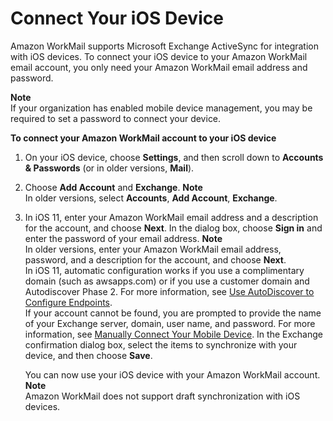 # Connect Your iOS Device<a name="connect_ios_device"></a>

Amazon WorkMail supports Microsoft Exchange ActiveSync for integration with iOS devices\. To connect your iOS device to your Amazon WorkMail email account, you only need your Amazon WorkMail email address and password\.

**Note**  
If your organization has enabled mobile device management, you may be required to set a password to connect your device\.

**To connect your Amazon WorkMail account to your iOS device**

1. On your iOS device, choose **Settings**, and then scroll down to **Accounts & Passwords** \(or in older versions, **Mail**\)\. 

1. Choose **Add Account** and **Exchange**\. 
**Note**  
In older versions, select **Accounts**, **Add Account**, **Exchange**\.

1. In iOS 11, enter your Amazon WorkMail email address and a description for the account, and choose **Next**\. In the dialog box, choose **Sign in** and enter the password of your email address\.
**Note**  
In older versions, enter your Amazon WorkMail email address, password, and a description for the account, and choose **Next**\.  
In iOS 11, automatic configuration works if you use a complimentary domain \(such as awsapps\.com\) or if you use a customer domain and Autodiscover Phase 2\. For more information, see [Use AutoDiscover to Configure Endpoints](http://docs.aws.amazon.com/workmail/latest/adminguide/autodiscover.html)\.  
If your account cannot be found, you are prompted to provide the name of your Exchange server, domain, user name, and password\. For more information, see [Manually Connect Your Mobile Device](manually_connect_device.md)\. In the Exchange confirmation dialog box, select the items to synchronize with your device, and then choose **Save**\. 

   You can now use your iOS device with your Amazon WorkMail account\.
**Note**  
Amazon WorkMail does not support draft synchronization with iOS devices\.